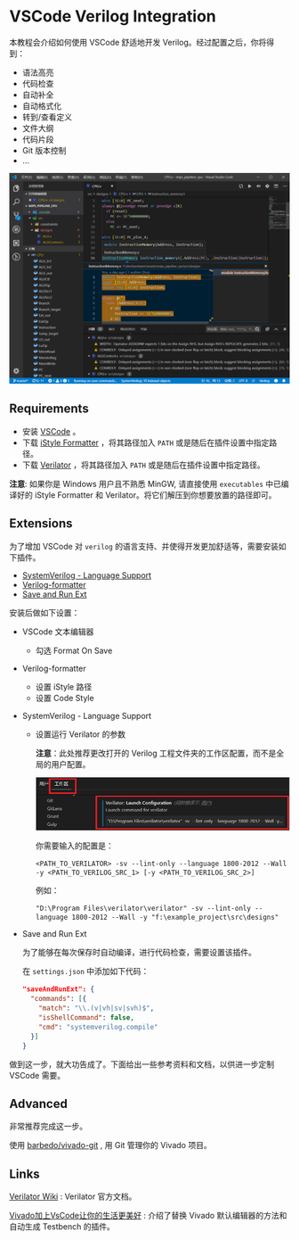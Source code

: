 # VSCode Verilog Integration
本教程会介绍如何使用 VSCode 舒适地开发 Verilog。经过配置之后，你将得到：

- 语法高亮
- 代码检查
- 自动补全
- 自动格式化
- 转到/查看定义
- 文件大纲
- 代码片段
- Git 版本控制
- ...

![VSCode 界面](images\VSCode-Verilog.png)



## Requirements

- 安装 [VSCode](https://code.visualstudio.com/) 。
- 下载 [iStyle Formatter](https://github.com/thomasrussellmurphy/istyle-verilog-formatter/releases) ，将其路径加入 `PATH` 或是随后在插件设置中指定路径。
- 下载 [Verilator](https://www.veripool.org/projects/verilator/wiki/Installing) ，将其路径加入 `PATH` 或是随后在插件设置中指定路径。

**注意**: 如果你是 Windows 用户且不熟悉 MinGW, 请直接使用 `executables` 中已编译好的 iStyle Formatter 和 Verilator。将它们解压到你想要放置的路径即可。



## Extensions
为了增加 VSCode 对 `verilog` 的语言支持、并使得开发更加舒适等，需要安装如下插件。

- [SystemVerilog - Language Support](https://marketplace.visualstudio.com/items?itemName=eirikpre.systemverilog)
- [Verilog-formatter](https://marketplace.visualstudio.com/items?itemName=IsaacT.verilog-formatter)
- [Save and Run Ext](https://marketplace.visualstudio.com/items?itemName=padjon.save-and-run-ext)

安装后做如下设置：

- VSCode 文本编辑器
  
  - 勾选 Format On Save
  
- Verilog-formatter
  
  - 设置 iStyle 路径
  - 设置 Code Style
  
- SystemVerilog - Language Support

  - 设置运行 Verilator 的参数

    **注意**：此处推荐更改打开的 Verilog 工程文件夹的工作区配置，而不是全局的用户配置。

    ![修改工作区配置](images\change-workspace-settings.png)

    你需要输入的配置是：

    ```shell
    <PATH_TO_VERILATOR> -sv --lint-only --language 1800-2012 --Wall -y <PATH_TO_VERILOG_SRC_1> [-y <PATH_TO_VERILOG_SRC_2>]
    ```

    例如：

    ```shell
    "D:\Program Files\verilator\verilator" -sv --lint-only --language 1800-2012 --Wall -y "f:\example_project\src\designs"
    ```

- Save and Run Ext

  为了能够在每次保存时自动编译，进行代码检查，需要设置该插件。

  在 `settings.json` 中添加如下代码：

  ```json
  "saveAndRunExt": {
    "commands": [{
      "match": "\\.(v|vh|sv|svh)$",
      "isShellCommand": false,
      "cmd": "systemverilog.compile"
    }]
  }
  ```

做到这一步，就大功告成了。下面给出一些参考资料和文档，以供进一步定制 VSCode 需要。



## Advanced

非常推荐完成这一步。

使用  [barbedo/vivado-git](https://github.com/barbedo/vivado-git) , 用 Git 管理你的 Vivado 项目。



## Links

[Verilator Wiki](https://www.veripool.org/wiki/verilator) : Verilator 官方文档。

[Vivado加上VsCode让你的生活更美好](https://blog.csdn.net/qq_39498701/article/details/84668833) : 介绍了替换 Vivado 默认编辑器的方法和自动生成 Testbench 的插件。

